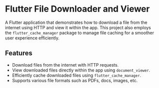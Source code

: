 # Flutter File Downloader and Viewer

A Flutter application that demonstrates how to download a file from the internet using HTTP and view it within the app. This project also employs the `flutter_cache_manager` package to manage file caching for a smoother user experience efficiently.

## Features

- Download files from the internet with HTTP requests.
- View downloaded files directly within the app using `document_viewer`.
- Efficiently cache downloaded files using `flutter_cache_manager`.
- Supports various file formats such as PDFs, docs, images, etc.
